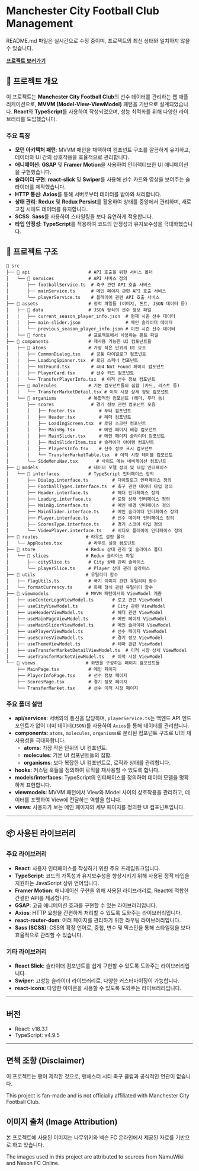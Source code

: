 # Manchester City Football Club Management

README.md 파일은 실시간으로 수정 중이며, 프로젝트의 최신 상태와 일치하지 않을 수 있습니다.

<a href="mancityhub.netlify.app/" target="_blank"><strong>프로젝트 보러가기</strong></a>



## 📌 프로젝트 개요

이 프로젝트는 **Manchester City Football Club**의 선수 데이터를 관리하는 웹 애플리케이션으로, **MVVM (Model-View-ViewModel)** 패턴을 기반으로 설계되었습니다.
**React**와 **TypeScript**를 사용하여 작성되었으며, 성능 최적화를 위해 다양한 라이브러리를 도입했습니다.

### 주요 특징
- **모던 아키텍처 패턴**: MVVM 패턴을 채택하여 컴포넌트 구조를 깔끔하게 유지하고, 데이터와 UI 간의 상호작용을 효율적으로 관리합니다.
- **애니메이션**: **GSAP** 및 **Framer Motion**을 사용하여 인터랙티브한 UI 애니메이션을 구현했습니다.
- **슬라이더 구현**: **react-slick** 및 **Swiper**를 사용해 선수 카드와 영상을 보여주는 슬라이더를 제작했습니다.
- **HTTP 통신**: **Axios**를 통해 서버로부터 데이터를 받아와 처리합니다.
- **상태 관리**: **Redux** 및 **Redux Persist**를 활용하여 상태를 중앙에서 관리하며, 새로고침 시에도 데이터를 유지합니다.
- **SCSS**: **Sass**를 사용하여 스타일링을 보다 유연하게 적용합니다.
- **타입 안정성**: **TypeScript**를 적용하여 코드의 안정성과 유지보수성을 극대화했습니다.

## 📁 프로젝트 구조

```plaintext
📂 src
├── 📂 api                      # API 호출을 위한 서비스 폴더
│   └── 📂 services             # API 서비스 정의
│       ├── footballService.ts  # 축구 관련 API 호출 서비스
│       ├── mainService.ts      # 메인 페이지 관련 API 호출 서비스
│       └── playerService.ts    # 플레이어 관련 API 호출 서비스
├── 📂 assets                   # 정적 파일들 (이미지, 폰트, JSON 데이터 등)
│   ├── 📂 data                 # JSON 형식의 선수 정보 파일
│   │   ├── current_season_player_info.json  # 현재 시즌 선수 데이터
│   │   ├── main-slider.json                 # 메인 슬라이더 데이터
│   │   └── previous_season_player_info.json # 이전 시즌 선수 데이터
│   └── 📂 fonts                # 프로젝트에서 사용하는 폰트 파일
├── 📂 components               # 재사용 가능한 UI 컴포넌트들
│   ├── 📂 atoms                # 가장 작은 단위의 UI 요소
│   │   ├── CommonDialog.tsx    # 공통 다이얼로그 컴포넌트
│   │   ├── LoadingSpinner.tsx  # 로딩 스피너 컴포넌트
│   │   ├── NotFound.tsx        # 404 Not Found 페이지 컴포넌트
│   │   ├── PlayerCard.tsx      # 선수 카드 컴포넌트
│   │   └── TransferPlayerInfo.tsx  # 이적 선수 정보 컴포넌트
│   ├── 📂 molecules            # 기본 컴포넌트들의 집합 (카드, 리스트 등)
│   │   └── TransferMarketDetail.tsx # 이적 시장 상세 정보 컴포넌트
│   └── 📂 organisms            # 복합적인 컴포넌트 (헤더, 푸터 등)
│       ├── scores              # 경기 정보 관련 컴포넌트 모음
│       │   ├── Footer.tsx         # 푸터 컴포넌트
│       │   ├── Header.tsx         # 헤더 컴포넌트
│       │   ├── LoadingScreen.tsx  # 로딩 스크린 컴포넌트
│       │   ├── MainBg.tsx         # 메인 페이지 배경 컴포넌트
│       │   ├── MainSlider.tsx     # 메인 페이지 슬라이더 컴포넌트
│       │   ├── MainSliderItem.tsx # 슬라이더 아이템 컴포넌트
│       │   ├── PlayersInfo.tsx    # 선수 정보 표시 컴포넌트
│       │   └── TransferMarketTable.tsx  # 이적 시장 테이블 컴포넌트
│       └── SideMenuNav.tsx       # 사이드 메뉴 네비게이션 컴포넌트
├── 📂 models                   # 데이터 모델 정의 및 타입 인터페이스
│   └── 📂 interfaces           # TypeScript 인터페이스 정의
│       ├── Dialog.interface.ts         # 다이얼로그 인터페이스 정의
│       ├── FootballTypes.interface.ts  # 축구 관련 데이터 타입 정의
│       ├── Header.interface.ts         # 헤더 인터페이스 정의
│       ├── Loading.interface.ts        # 로딩 상태 인터페이스 정의
│       ├── MainBg.interface.ts         # 메인 배경 인터페이스 정의
│       ├── MainSlider.interface.ts     # 메인 슬라이더 인터페이스 정의
│       ├── Player.interface.ts         # 선수 데이터 인터페이스 정의
│       ├── ScoresType.interface.ts     # 경기 스코어 타입 정의
│       └── VideoPlayer.interface.ts    # 비디오 플레이어 인터페이스 정의
├── 📂 routes                  # 라우트 설정 폴더
│   └── AppRoutes.tsx          # 라우트 설정 컴포넌트
├── 📂 store                   # Redux 상태 관리 및 슬라이스 폴더
│   └── 📂 slices              # Redux 슬라이스 파일
│       ├── citySlice.ts       # City 상태 관리 슬라이스
│       └── playerSlice.ts     # Player 상태 관리 슬라이스
├── 📂 utils                   # 유틸리티 함수
│   ├── flagUtils.ts           # 국기 이미지 관련 유틸리티 함수
│   └── formatCurrency.ts      # 화폐 형식 관련 유틸리티 함수
├── 📂 viewmodels              # MVVM 패턴에서의 ViewModel 계층
│   ├── useCenterLogoViewModel.ts       # 로고 관련 ViewModel
│   ├── useCityViewModel.ts             # City 관련 ViewModel
│   ├── useHeaderViewModel.ts           # 헤더 관련 ViewModel
│   ├── useMainPageViewModel.ts         # 메인 페이지 ViewModel
│   ├── useMainSliderViewModel.ts       # 메인 슬라이더 ViewModel
│   ├── usePlayerViewModel.ts           # 선수 페이지 ViewModel
│   ├── useScoresViewModel.ts           # 경기 정보 ViewModel
│   ├── useThemeViewModel.ts            # 테마 관련 ViewModel
│   ├── useTransferMarketDetailViewModel.ts  # 이적 시장 상세 ViewModel
│   └── useTransferMarketViewModel.ts   # 이적 시장 ViewModel
└── 📂 views                   # 화면을 구성하는 페이지 컴포넌트들
    ├── MainPage.tsx           # 메인 페이지
    ├── PlayerInfoPage.tsx     # 선수 정보 페이지
    ├── ScoresPage.tsx         # 경기 정보 페이지
    └── TransferMarket.tsx     # 선수 이적 시장 페이지

```

### 주요 폴더 설명

- **api/services**: 서버와의 통신을 담당하며, `playerService.ts`는 백엔드 API 엔드포인트가 없어 더미 데이터(`JSON`)를 사용하여 `Axios`를 통해 데이터를 관리합니다.
- **components**: `atoms`, `molecules`, `organisms`로 분리된 컴포넌트 구조로 UI의 재사용성을 극대화합니다.
    - **atoms**: 가장 작은 단위의 UI 컴포넌트.
    - **molecules**: 기본 UI 컴포넌트들의 집합.
    - **organisms**: 보다 복잡한 UI 컴포넌트로, 로직과 상태를 관리합니다.
- **hooks**: 커스텀 훅들을 정의하여 로직을 재사용할 수 있도록 합니다.
- **models/interfaces**: TypeScript의 인터페이스를 정의하여 데이터 모델을 명확하게 표현합니다.
- **viewmodels**: MVVM 패턴에서 View와 Model 사이의 상호작용을 관리하고, 데이터를 포맷하여 View에 전달하는 역할을 합니다.
- **views**: 사용자가 보는 메인 페이지와 세부 페이지를 정의한 UI 컴포넌트입니다.

---

## 📦 사용된 라이브러리

### 주요 라이브러리

- **React**: 사용자 인터페이스를 작성하기 위한 주요 프레임워크입니다.
- **TypeScript**: 코드의 가독성과 유지보수성을 향상시키기 위해 사용된 정적 타입을 지원하는 JavaScript 상위 언어입니다.
- **Framer Motion**: 애니메이션 구현을 위해 사용된 라이브러리로, React에 적합한 간결한 API를 제공합니다.
- **GSAP**: 고급 애니메이션 효과를 구현할 수 있는 라이브러리입니다.
- **Axios**: HTTP 요청을 간편하게 처리할 수 있도록 도와주는 라이브러리입니다.
- **react-router-dom**: 여러 페이지를 관리하기 위한 라우팅 라이브러리입니다.
- **Sass (SCSS)**: CSS의 확장 언어로, 중첩, 변수 및 믹스인을 통해 스타일링을 보다 효율적으로 관리할 수 있습니다.

### 기타 라이브러리
- **React Slick**: 슬라이더 컴포넌트를 쉽게 구현할 수 있도록 도와주는 라이브러리입니다.
- **Swiper**: 고성능 슬라이더 라이브러리로, 다양한 커스터마이징이 가능합니다.
- **react-icons**: 다양한 아이콘을 사용할 수 있도록 도와주는 라이브러리입니다.

---

## 버전
- React: v18.3.1
- TypeScript: v4.9.5

---
## 면책 조항 (Disclaimer)
이 프로젝트는 팬이 제작한 것으로, 맨체스터 시티 축구 클럽과 공식적인 연관이 없습니다.

This project is fan-made and is not officially affiliated with Manchester City Football Club.

## 이미지 출처 (Image Attribution)
본 프로젝트에 사용된 이미지는 나무위키와 넥슨 FC 온라인에서 제공된 자료를 기반으로 하고 있습니다.

The images used in this project are attributed to sources from NamuWiki and Nexon FC Online.
